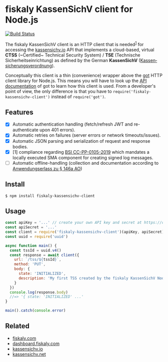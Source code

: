 # fiskaly KassenSichV client for Node.js

[![Build Status](https://travis-ci.org/fiskaly/fiskaly-kassensichv-client-node.svg?branch=master)](https://travis-ci.org/fiskaly/fiskaly-kassensichv-client-node)

The fiskaly KassenSichV client is an HTTP client that is needed<sup>[1](#fn1)</sup> for accessing the [kassensichv.io](https://kassensichv.io) API that implements a cloud-based, virtual **CTSS** (~Certified~ Technical Security System) / **TSE** (Technische Sicherheitseinrichtung) as defined by the German **KassenSichV** ([Kassen­sich­er­ungsver­ord­nung](https://www.bundesfinanzministerium.de/Content/DE/Downloads/Gesetze/2017-10-06-KassenSichV.pdf)).

Conceptually this client is a thin (convenience) wrapper above the [got](https://github.com/sindresorhus/got) HTTP client library for Node.js. 
This means you will have to look up the [API documentation](https://github.com/sindresorhus/got#api) of got to learn how this client is used. From a developer's point of view, the only difference is that you have to `require('fiskaly-kassensichv-client')` instead of `require('got')`.

## Features

- [x] Automatic authentication handling (fetch/refresh JWT and re-authenticate upon 401 errors).
- [x] Automatic retries on failures (server errors or network timeouts/issues).
- [x] Automatic JSON parsing and serialization of request and response bodies.
- [X] [<a name="fn1">1</a>] compliance regarding [BSI CC-PP-0105-2019](https://www.bsi.bund.de/SharedDocs/Downloads/DE/BSI/Zertifizierung/Reporte/ReportePP/pp0105b_pdf.pdf?__blob=publicationFile&v=7) which mandates a locally executed SMA component for creating signed log messages.
- [ ] Automatic offline-handling (collection and documentation according to [Anwendungserlass zu § 146a AO](https://www.bundesfinanzministerium.de/Content/DE/Downloads/BMF_Schreiben/Weitere_Steuerthemen/Abgabenordnung/AO-Anwendungserlass/2019-06-17-einfuehrung-paragraf-146a-AO-anwendungserlass-zu-paragraf-146a-AO.pdf?__blob=publicationFile&v=1))

## Install

```
$ npm install fiskaly-kassensichv-client
```

## Usage

```js
const apiKey = '...' // create your own API key and secret at https://dashboard.fiskaly.com
const apiSecret = '...'
const client = require('fiskaly-kassensichv-client')(apiKey, apiSecret)
const uuid = require('uuid')

async function main() {
  const tssId = uuid.v4()
  const response = await client({
    url: `/tss/${tssId}`,
    method: 'PUT',
    body: {
      state: 'INITIALIZED',
      description: 'My first TSS created by the fiskaly KassenSichV Node.js client'
    }
  })
  console.log(response.body)
  //=> '{ state: 'INITIALIZED' ...'
}

main().catch(console.error)
```

## Related

- [fiskaly.com](https://fiskaly.com)
- [dashboard.fiskaly.com](https://dashboard.fiskaly.com)
- [kassensichv.io](https://kassensichv.io)
- [kassensichv.net](https://kassensichv.net)

